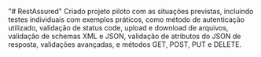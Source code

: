 "# RestAssured" 
Criado projeto piloto com as situações previstas, incluindo testes individuais com exemplos práticos, como método de autenticação utilizado, validação de status code, upload e download de arquivos, validação de schemas XML e JSON, validação de atributos do JSON de resposta, validações avançadas, e métodos GET, POST, PUT e DELETE.
